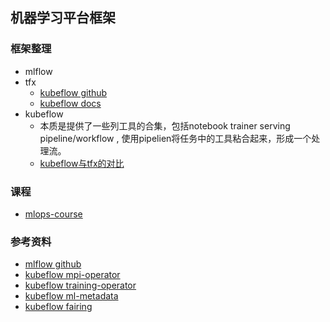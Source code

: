 ## 机器学习平台框架

### 框架整理
* mlflow
* tfx
    - [kubeflow github](https://github.com/kubeflow/kubeflow)
    - [kubeflow docs](https://www.kubeflow.org/docs/)
* kubeflow
    - 本质是提供了一些列工具的合集，包括notebook trainer serving pipeline/workflow , 使用pipelien将任务中的工具粘合起来，形成一个处理流。
    - [kubeflow与tfx的对比](https://www.springml.com/solution-overview/comparison-of-kubeflow-tfx/)

### 课程
- [mlops-course](https://github.com/GokuMohandas/mlops-course)


### 参考资料
- [mlflow github](https://github.com/mlflow/mlflow)
- [kubeflow mpi-operator](https://github.com/kubeflow/mpi-operator)
- [kubeflow training-operator](https://github.com/kubeflow/training-operator)
- [kubeflow ml-metadata](https://github.com/google/ml-metadata)
- [kubeflow fairing](https://github.com/kubeflow/fairing)
